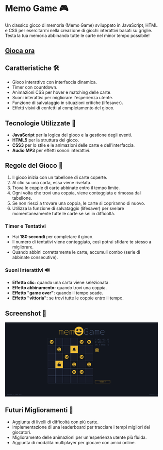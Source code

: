# Memo Game 🎮

Un classico gioco di memoria (Memo Game) sviluppato in JavaScript, HTML e CSS per esercitarmi nella creazione di giochi interattivi basati su griglie. Testa la tua memoria abbinando tutte le carte nel minor tempo possibile!

## [Gioca ora](https://thomas-mach.github.io/memo-game/)

## Caratteristiche 🛠

- Gioco interattivo con interfaccia dinamica.
- Timer con countdown.
- Animazioni CSS per hover e matching delle carte.
- Suoni interattivi per migliorare l'esperienza utente.
- Funzione di salvataggio in situazioni critiche (lifesaver).
- Effetti visivi di confetti al completamento del gioco.

## Tecnologie Utilizzate 🚀

- **JavaScript** per la logica del gioco e la gestione degli eventi.
- **HTML5** per la struttura del gioco.
- **CSS3** per lo stile e le animazioni delle carte e dell'interfaccia.
- **Audio MP3** per effetti sonori interattivi.

## Regole del Gioco 📝

1. Il gioco inizia con un tabellone di carte coperte.
2. Al clic su una carta, essa viene rivelata.
3. Trova le coppie di carte abbinate entro il tempo limite.
4. Ogni volta che trovi una coppia, viene conteggiata e rimossa dal tabellone.
5. Se non riesci a trovare una coppia, le carte si copriranno di nuovo.
6. Utilizza la funzione di salvataggio (lifesaver) per svelare momentaneamente tutte le carte se sei in difficoltà.

### Timer e Tentativi

- Hai **180 secondi** per completare il gioco.
- Il numero di tentativi viene conteggiato, così potrai sfidare te stesso a migliorare.
- Quando abbini correttamente le carte, accumuli combo (serie di abbinate consecutive).

### Suoni Interattivi 🔊

- **Effetto clic:** quando una carta viene selezionata.
- **Effetto abbinamento:** quando trovi una coppia.
- **Effetto "game over":** quando il tempo scade.
- **Effetto "vittoria":** se trovi tutte le coppie entro il tempo.

## Screenshot 📸

![Screenshot](./memo_game.png)

## Futuri Miglioramenti 🔧

- Aggiunta di livelli di difficoltà con più carte.
- Implementazione di una leaderboard per tracciare i tempi migliori dei giocatori.
- Miglioramento delle animazioni per un'esperienza utente più fluida.
- Aggiunta di modalità multiplayer per giocare con amici online.
